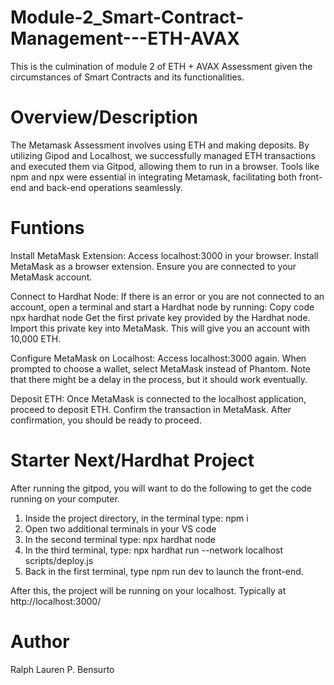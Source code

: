 # Module-2_Smart-Contract-Management---ETH-AVAX

This is the culmination of module 2 of ETH + AVAX Assessment given the circumstances of Smart Contracts and its functionalities.

# Overview/Description
The Metamask Assessment involves using ETH and making deposits. By utilizing Gipod and Localhost, we successfully managed ETH transactions and executed them via Gitpod, allowing them to run in a browser. Tools like npm and npx were essential in integrating Metamask, facilitating both front-end and back-end operations seamlessly.

# Funtions

Install MetaMask Extension:
Access localhost:3000 in your browser.
Install MetaMask as a browser extension.
Ensure you are connected to your MetaMask account.

Connect to Hardhat Node:
If there is an error or you are not connected to an account, open a terminal and start a Hardhat node by running:
Copy code
npx hardhat node
Get the first private key provided by the Hardhat node.
Import this private key into MetaMask. This will give you an account with 10,000 ETH.

Configure MetaMask on Localhost:
Access localhost:3000 again.
When prompted to choose a wallet, select MetaMask instead of Phantom.
Note that there might be a delay in the process, but it should work eventually.

Deposit ETH:
Once MetaMask is connected to the localhost application, proceed to deposit ETH.
Confirm the transaction in MetaMask.
After confirmation, you should be ready to proceed.

# Starter Next/Hardhat Project

After running the gitpod, you will want to do the following to get the code running on your computer.
1. Inside the project directory, in the terminal type: npm i
2. Open two additional terminals in your VS code
3. In the second terminal type: npx hardhat node
4. In the third terminal, type: npx hardhat run --network localhost scripts/deploy.js
5. Back in the first terminal, type npm run dev to launch the front-end.

After this, the project will be running on your localhost. 
Typically at http://localhost:3000/

# Author
Ralph Lauren P. Bensurto




